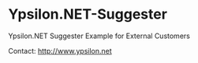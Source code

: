Ypsilon.NET-Suggester
=====================

Ypsilon.NET Suggester Example for External Customers

Contact: http://www.ypsilon.net
